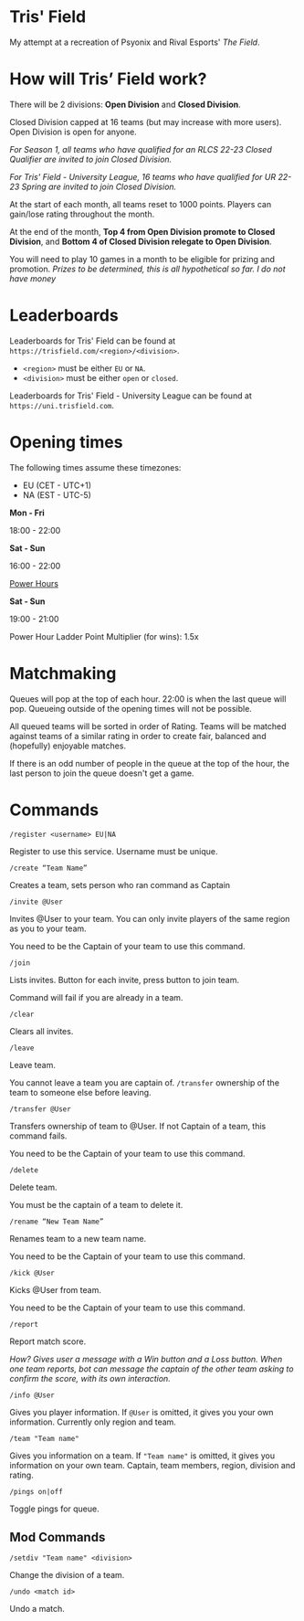 # Tris' Field
My attempt at a recreation of Psyonix and Rival Esports' *The Field*.

# How will Tris’ Field work?

There will be 2 divisions: **Open Division** and **Closed Division**.

Closed Division capped at 16 teams (but may increase with more users). Open Division is open for anyone.

*For Season 1, all teams who have qualified for an RLCS 22-23 Closed Qualifier are invited to join Closed Division.*

*For Tris' Field - University League, 16 teams who have qualified for UR 22-23 Spring are invited to join Closed Division.*

At the start of each month, all teams reset to 1000 points. Players can gain/lose rating throughout the month. 

At the end of the month, **Top 4 from Open Division promote to Closed Division**, and **Bottom 4 of Closed Division relegate to Open Division**.

You will need to play 10 games in a month to be eligible for prizing and promotion. *Prizes to be determined, this is all hypothetical so far. I do not have money*

# Leaderboards

Leaderboards for Tris' Field can be found at `https://trisfield.com/<region>/<division>`.

- `<region>` must be either `EU` or `NA`.
- `<division>` must be either `open` or `closed`.

Leaderboards for Tris' Field - University League can be found at `https://uni.trisfield.com`.

# Opening times

The following times assume these timezones:
 - EU (CET - UTC+1)
 - NA (EST - UTC-5)

**Mon - Fri**

18:00 - 22:00

**Sat - Sun**

16:00 - 22:00

<ins>Power Hours

**Sat - Sun** 

19:00 - 21:00

Power Hour Ladder Point Multiplier (for wins): 1.5x

# Matchmaking


Queues will pop at the top of each hour. 22:00 is when the last queue will pop. Queueing outside of the opening times will not be possible.

All queued teams will be sorted in order of Rating. Teams will be matched against teams of a similar rating in order to create fair, balanced and (hopefully) enjoyable matches.

If there is an odd number of people in the queue at the top of the hour, the last person to join the queue doesn't get a game.

# Commands

`/register <username> EU|NA`

Register to use this service. Username must be unique.

`/create “Team Name”`

Creates a team, sets person who ran command as Captain

`/invite @User`
	
Invites @User to your team. You can only invite players of the same region as you to your team.

You need to be the Captain of your team to use this command.

`/join`
	
Lists invites. Button for each invite, press button to join team.

Command will fail if you are already in a team.

`/clear`

Clears all invites.

`/leave`

Leave team.

You cannot leave a team you are captain of. `/transfer` ownership of the team to someone else before leaving.

`/transfer @User`

Transfers ownership of team to @User. If not Captain of a team, this command fails.

You need to be the Captain of your team to use this command.

`/delete`

Delete team.

You must be the captain of a team to delete it.

`/rename “New Team Name”`
	
Renames team to a new team name. 
   
You need to be the Captain of your team to use this command.

`/kick @User`

Kicks @User from team. 
    
You need to be the Captain of your team to use this command.

`/report`
	
Report match score. 

*How? Gives user a message with a Win button and a Loss button. 
When one team reports, bot can message the captain of the other team asking to confirm the score, with its own interaction.*

`/info @User`

Gives you player information. If `@User` is omitted, it gives you your own information. Currently only region and team.

`/team "Team name"`

Gives you information on a team. If `"Team name"` is omitted, it gives you information on your own team. Captain, team members, region, division and rating.

`/pings on|off`

Toggle pings for queue.

## Mod Commands

`/setdiv "Team name" <division>`

Change the division of a team.

`/undo <match id>`

Undo a match.
